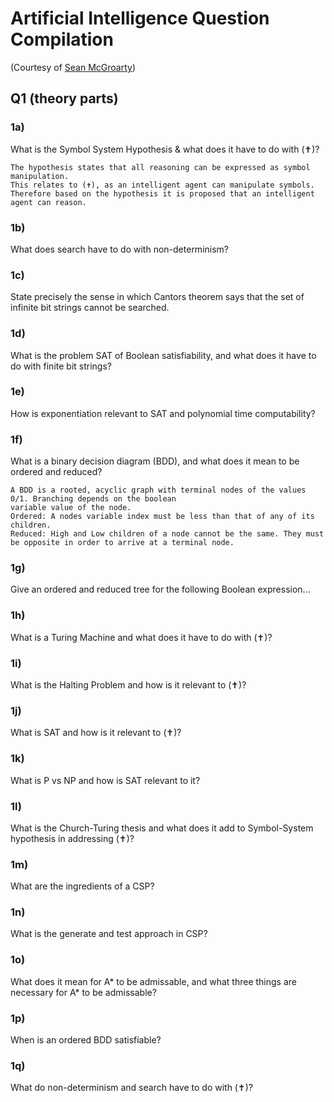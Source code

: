 # Artificial Intelligence Question Compilation

(Courtesy of [Sean McGroarty](https://github.com/McGizzle))

## Q1 (theory parts)

### 1a)
What is the Symbol System Hypothesis & what does it have to do with (✝)?
```
The hypothesis states that all reasoning can be expressed as symbol manipulation. 
This relates to (✝), as an intelligent agent can manipulate symbols. 
Therefore based on the hypothesis it is proposed that an intelligent agent can reason.
```
### 1b)
What does search have to do with non-determinism?

### 1c) 
State precisely the sense in which Cantors theorem says that
the set of infinite bit strings cannot be searched.

### 1d)
What is the problem SAT of Boolean satisfiability, and what does it have to do with finite bit strings?

### 1e)
How is exponentiation relevant to SAT and polynomial time computability?

### 1f)
What is a binary decision diagram (BDD), and what does it mean to be ordered and reduced?

```
A BDD is a rooted, acyclic graph with terminal nodes of the values 0/1. Branching depends on the boolean 
variable value of the node.
Ordered: A nodes variable index must be less than that of any of its children.
Reduced: High and Low children of a node cannot be the same. They must be opposite in order to arrive at a terminal node.

```

### 1g)
Give an ordered and reduced tree for the following Boolean expression...

### 1h)
What is a Turing Machine and what does it have to do with (✝)?

### 1i)
What is the Halting Problem and how is it relevant to (✝)?

### 1j)
What is SAT and how is it relevant to (✝)?

### 1k)
What is P vs NP and how is SAT relevant to it?

### 1l)
What is the Church-Turing thesis and what does it add to Symbol-System hypothesis in addressing (✝)?

### 1m)
What are the ingredients of a CSP?

### 1n)
What is the generate and test approach in CSP?

### 1o)
What does it mean for A* to be admissable, and what three things are necessary for A* to be admissable?

### 1p)
When is an ordered BDD satisfiable?

### 1q)
What do non-determinism and search have to do with (✝)?
